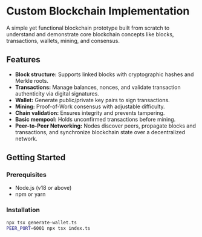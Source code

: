 # Custom Blockchain Implementation

A simple yet functional blockchain prototype built from scratch to understand and demonstrate core blockchain concepts like blocks, transactions, wallets, mining, and consensus.

## Features

- **Block structure:** Supports linked blocks with cryptographic hashes and Merkle roots.
- **Transactions:** Manage balances, nonces, and validate transaction authenticity via digital signatures.
- **Wallet:** Generate public/private key pairs to sign transactions.
- **Mining:** Proof-of-Work consensus with adjustable difficulty.
- **Chain validation:** Ensures integrity and prevents tampering.
- **Basic mempool:** Holds unconfirmed transactions before mining.
- **Peer-to-Peer Networking:** Nodes discover peers, propagate blocks and transactions, and synchronize blockchain state over a decentralized network.


## Getting Started

### Prerequisites

- Node.js (v18 or above)
- npm or yarn

### Installation

```bash
npx tsx generate-wallet.ts
PEER_PORT=6001 npx tsx index.ts
